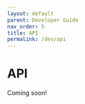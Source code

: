 ```yaml
---
layout: default
parent: Developer Guide
nav_order: 5
title: API
permalink: /dev/api
---
```


# API

Coming soon!
